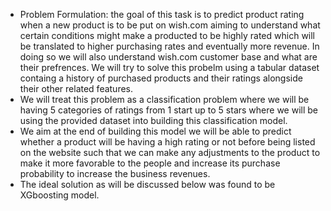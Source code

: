 *   Problem Formulation: the goal of this task is to predict product rating when a new product is to be put on wish.com aiming to understand what certain conditions might make a producted to be highly rated which will be translated to higher purchasing rates and eventually more revenue. In doing so we will also understand wish.com customer base and what are their prefrences. We will try to solve this probelm using a tabular dataset containg a history of purchased products and their ratings alongside their other related features.
*   We will treat this problem as a classification problem where we will be having 5 categories of ratings from 1 start up to 5 stars where we will be using the provided dataset into building this classification model.
*   We aim at the end of building this model we will be able to predict whether a product will be having a high rating or not before being listed on the website such that we can make any adjustments to the product to make it more favorable to the people and increase its purchase probability to increase the business revenues.
*   The ideal solution as will be discussed below was found to be XGboosting model.
